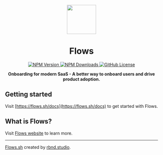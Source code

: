 <p align="center">
  <img src="https://flows.sh/images/logo/logo.svg" height="96">
  <h1 align="center">Flows</h1>
</p>

<p align="center">
  <a href="https://www.npmjs.com/package/@flows/js">
    <img alt="NPM Version" src="https://img.shields.io/npm/v/%40flows%2Fjs?style=for-the-badge">
  </a>
  <a href="https://www.npmjs.com/package/@flows/js">
    <img src="https://img.shields.io/npm/dt/%40flows%2Fjs?style=for-the-badge&logo=npm" alt="NPM Downloads" />
  </a>
  <a href="https://github.com/RBND-studio/flows-js">
    <img alt="GitHub License" src="https://img.shields.io/github/license/RBND-studio/flows-js?style=for-the-badge">
  </a>
</p>

<p align="center">
  <strong>Onboarding for modern SaaS - A better way to onboard users and drive product adoption.</strong>
</p>

## Getting started

<!-- To learn how to use Flows visit [Docs](https://flows.sh/docs). -->

Visit [https://flows.sh/docs](https://flows.sh/docs) to get started with Flows.

## What is Flows?

Visit [Flows website](https://flows.sh) to learn more.

---

[Flows.sh](https://flows.sh) created by [rbnd.studio](https://rbnd.studio).
